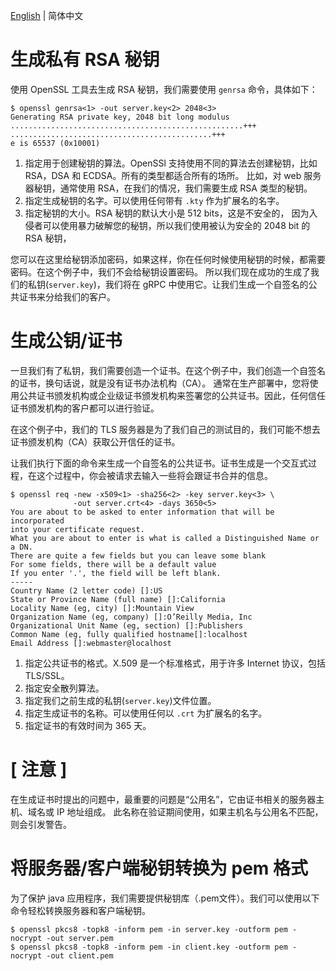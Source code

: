 [English](./README.md) | 简体中文
# 生成私有 RSA 秘钥

使用 OpenSSL 工具去生成 RSA 秘钥，我们需要使用 `genrsa` 命令，具体如下：

```shell script
$ openssl genrsa<1> -out server.key<2> 2048<3>
Generating RSA private key, 2048 bit long modulus
....................................................+++
.............................................+++
e is 65537 (0x10001)
```

1. 指定用于创建秘钥的算法。OpenSSl 支持使用不同的算法去创建秘钥，比如 RSA，DSA 和 ECDSA。所有的类型都适合所有的场所。
比如，对 web 服务器秘钥，通常使用 RSA，在我们的情况，我们需要生成 RSA 类型的秘钥。
2. 指定生成秘钥的名字。可以使用任何带有 `.kty` 作为扩展名的名字。
3. 指定秘钥的大小。RSA 秘钥的默认大小是 512 bits，这是不安全的，
因为入侵者可以使用暴力破解您的秘钥，所以我们使用被认为安全的 2048 bit 的 RSA 秘钥，

您可以在这里给秘钥添加密码，如果这样，你在任何时候使用秘钥的时候，都需要密码。在这个例子中，我们不会给秘钥设置密码。
所以我们现在成功的生成了我们的私钥(`server.key`)，我们将在 gRPC 中使用它。让我们生成一个自签名的公共证书来分给我们的客户。
# 生成公钥/证书

一旦我们有了私钥，我们需要创造一个证书。在这个例子中，我们创造一个自签名的证书，换句话说，就是没有证书办法机构（CA）。
通常在生产部署中，您将使用公共证书颁发机构或企业级证书颁发机构来签署您的公共证书。因此，任何信任证书颁发机构的客户都可以进行验证。

在这个例子中，我们的 TLS 服务器是为了我们自己的测试目的，我们可能不想去证书颁发机构（CA）获取公开信任的证书。

让我们执行下面的命令来生成一个自签名的公共证书。证书生成是一个交互式过程，在这个过程中，你会被请求去输入一些将会跟证书合并的信息。
```shell script
$ openssl req -new -x509<1> -sha256<2> -key server.key<3> \
              -out server.crt<4> -days 3650<5>
You are about to be asked to enter information that will be incorporated
into your certificate request.
What you are about to enter is what is called a Distinguished Name or a DN.
There are quite a few fields but you can leave some blank
For some fields, there will be a default value 
If you enter '.', the field will be left blank.
-----
Country Name (2 letter code) []:US
State or Province Name (full name) []:California
Locality Name (eg, city) []:Mountain View
Organization Name (eg, company) []:O’Reilly Media, Inc
Organizational Unit Name (eg, section) []:Publishers
Common Name (eg, fully qualified hostname[]:localhost
Email Address []:webmaster@localhost
```

1. 指定公共证书的格式。X.509 是一个标准格式，用于许多 Internet 协议，包括 TLS/SSL。
2. 指定安全散列算法。
3. 指定我们之前生成的私钥(`server.key`)文件位置。
4. 指定生成证书的名称。可以使用任何以 `.crt` 为扩展名的名字。
5. 指定证书的有效时间为 365 天。

[ 注意 ]
=====
在生成证书时提出的问题中，最重要的问题是“公用名”，它由证书相关的服务器主机、域名或 IP 地址组成。
此名称在验证期间使用，如果主机名与公用名不匹配，则会引发警告。



# 将服务器/客户端秘钥转换为 pem 格式
为了保护 java 应用程序，我们需要提供秘钥库（.pem文件）。我们可以使用以下命令轻松转换服务器和客户端秘钥。
```shell script
$ openssl pkcs8 -topk8 -inform pem -in server.key -outform pem -nocrypt -out server.pem
$ openssl pkcs8 -topk8 -inform pem -in client.key -outform pem -nocrypt -out client.pem
```